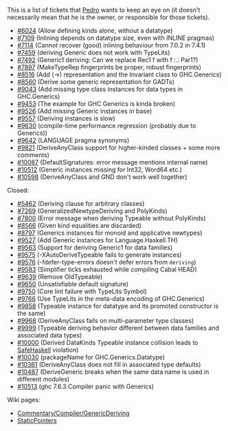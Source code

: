 
This is a list of tickets that [
Pedro](http://dreixel.net) wants to keep an eye on (it doesn't necessarily mean that he is the owner, or responsible for those tickets).


- [\#6024](https://gitlab.staging.haskell.org/ghc/ghc/issues/6024) (Allow defining kinds alone, without a datatype)
- [\#7109](https://gitlab.staging.haskell.org/ghc/ghc/issues/7109) (Inlining depends on datatype size, even with INLINE pragmas)
- [\#7114](https://gitlab.staging.haskell.org/ghc/ghc/issues/7114) (Cannot recover (good) inlining behaviour from 7.0.2 in 7.4.1)
- [\#7459](https://gitlab.staging.haskell.org/ghc/ghc/issues/7459) (deriving Generic does not work with TypeLits)
- [\#7492](https://gitlab.staging.haskell.org/ghc/ghc/issues/7492) (Generic1 deriving: Can we replace Rec1 f with f :.: Par1?)
- [\#7897](https://gitlab.staging.haskell.org/ghc/ghc/issues/7897) (MakeTypeRep fingerprints be proper, robust fingerprints)
- [\#8516](https://gitlab.staging.haskell.org/ghc/ghc/issues/8516) (Add (-\>) representation and the Invariant class to GHC.Generics)
- [\#8560](https://gitlab.staging.haskell.org/ghc/ghc/issues/8560) (Derive some generic representation for GADTs)
- [\#9043](https://gitlab.staging.haskell.org/ghc/ghc/issues/9043) (Add missing type class instances for data types in GHC.Generics)
- [\#9453](https://gitlab.staging.haskell.org/ghc/ghc/issues/9453) (The example for GHC Generics is kinda broken)
- [\#9526](https://gitlab.staging.haskell.org/ghc/ghc/issues/9526) (Add missing Generic instances in base)
- [\#9557](https://gitlab.staging.haskell.org/ghc/ghc/issues/9557) (Deriving instances is slow)
- [\#9630](https://gitlab.staging.haskell.org/ghc/ghc/issues/9630) (compile-time performance regression (probably due to Generics))
- [\#9642](https://gitlab.staging.haskell.org/ghc/ghc/issues/9642) (LANGUAGE pragma synonyms)
- [\#9821](https://gitlab.staging.haskell.org/ghc/ghc/issues/9821) (DeriveAnyClass support for higher-kinded classes + some more comments)
- [\#10087](https://gitlab.staging.haskell.org/ghc/ghc/issues/10087) (DefaultSignatures: error message mentions internal name)
- [\#10512](https://gitlab.staging.haskell.org/ghc/ghc/issues/10512) (Generic instances missing for Int32, Word64 etc.)
- [\#10598](https://gitlab.staging.haskell.org/ghc/ghc/issues/10598) (DeriveAnyClass and GND don't work well together)


Closed:


- [\#5462](https://gitlab.staging.haskell.org/ghc/ghc/issues/5462) (Deriving clause for arbitrary classes)
- [\#7269](https://gitlab.staging.haskell.org/ghc/ghc/issues/7269) (GeneralizedNewtypeDeriving and PolyKinds)
- [\#7800](https://gitlab.staging.haskell.org/ghc/ghc/issues/7800) (Error message when deriving Typeable without PolyKinds)
- [\#8566](https://gitlab.staging.haskell.org/ghc/ghc/issues/8566) (Given kind equalities are discarded)
- [\#8797](https://gitlab.staging.haskell.org/ghc/ghc/issues/8797) (Generics instances for monoid and applicative newtypes)
- [\#9527](https://gitlab.staging.haskell.org/ghc/ghc/issues/9527) (Add Generic instances for Language.Haskell.TH)
- [\#9563](https://gitlab.staging.haskell.org/ghc/ghc/issues/9563) (Support for deriving Generic1 for data families)
- [\#9575](https://gitlab.staging.haskell.org/ghc/ghc/issues/9575) (-XAutoDeriveTypeable fails to generate instances)
- [\#9576](https://gitlab.staging.haskell.org/ghc/ghc/issues/9576) (-fdefer-type-errors doesn't defer errors from `deriving`)
- [\#9583](https://gitlab.staging.haskell.org/ghc/ghc/issues/9583) (Simplifier ticks exhausted while compiling Cabal HEAD)
- [\#9639](https://gitlab.staging.haskell.org/ghc/ghc/issues/9639) (Remove OldTypeable)
- [\#9650](https://gitlab.staging.haskell.org/ghc/ghc/issues/9650) (Unsatisfiable default signature)
- [\#9750](https://gitlab.staging.haskell.org/ghc/ghc/issues/9750) (Core lint failure with TypeLits Symbol)
- [\#9766](https://gitlab.staging.haskell.org/ghc/ghc/issues/9766) (Use TypeLits in the meta-data encoding of GHC.Generics)
- [\#9858](https://gitlab.staging.haskell.org/ghc/ghc/issues/9858) (Typeable instance for datatype and its promoted constructor is the same)
- [\#9968](https://gitlab.staging.haskell.org/ghc/ghc/issues/9968) (DeriveAnyClass fails on multi-parameter type classes)
- [\#9999](https://gitlab.staging.haskell.org/ghc/ghc/issues/9999) (Typeable deriving behavior different between data families and associated data types)
- [\#10000](https://gitlab.staging.haskell.org/ghc/ghc/issues/10000) (Derived DataKinds Typeable instance collision leads to [SafeHaskell](safe-haskell) violation)
- [\#10030](https://gitlab.staging.haskell.org/ghc/ghc/issues/10030) (packageName for GHC.Generics.Datatype)
- [\#10361](https://gitlab.staging.haskell.org/ghc/ghc/issues/10361) (DeriveAnyClass does not fill in associated type defaults)
- [\#10487](https://gitlab.staging.haskell.org/ghc/ghc/issues/10487) (DeriveGeneric breaks when the same data name is used in different modules)
- [\#10513](https://gitlab.staging.haskell.org/ghc/ghc/issues/10513) (ghc 7.6.3 Compiler panic with Generics)


Wiki pages:


- [Commentary/Compiler/GenericDeriving](commentary/compiler/generic-deriving)
- [StaticPointers](static-pointers)
